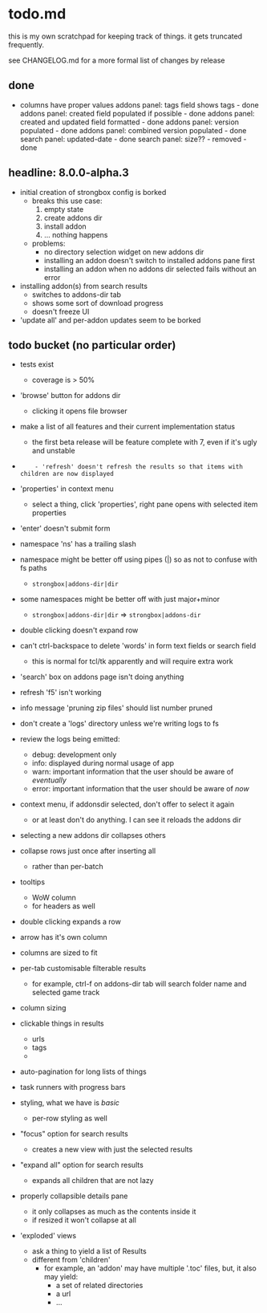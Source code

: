 # todo.md

this is my own scratchpad for keeping track of things. it gets truncated frequently.

see CHANGELOG.md for a more formal list of changes by release

## done

* columns have proper values
    addons panel: tags field shows tags
        - done
    addons panel: created field populated if possible
        - done
    addons panel: created and updated field formatted
        - done
    addons panel: version populated
        - done
    addons panel: combined version populated
        - done
    search panel: updated-date
        - done
    search panel: size??
        - removed
        - done

## headline: 8.0.0-alpha.3

* initial creation of strongbox config is borked
    - breaks this use case: 
        1. empty state
        2. create addons dir
        3. install addon
        4. ... nothing happens
    - problems:
        - no directory selection widget on new addons dir
        - installing an addon doesn't switch to installed addons pane first
        - installing an addon when no addons dir selected fails without an error
* installing addon(s) from search results
    - switches to addons-dir tab
    - shows some sort of download progress
    - doesn't freeze UI
* 'update all' and per-addon updates seem to be borked

## todo bucket (no particular order)
* tests exist
    - coverage is > 50%
* 'browse' button for addons dir
    - clicking it opens file browser
* make a list of all features and their current implementation status
    - the first beta release will be feature complete with 7, even if it's ugly and unstable
*         - 'refresh' doesn't refresh the results so that items with children are now displayed
* 'properties' in context menu
    - select a thing, click 'properties', right pane opens with selected item properties
*  'enter' doesn't submit form
* namespace 'ns' has a trailing slash
* namespace might be better off using pipes (|) so as not to confuse with fs paths
    * `strongbox|addons-dir|dir`
* some namespaces might be better off with just major+minor
    * `strongbox|addons-dir|dir` => `strongbox|addons-dir`
* double clicking doesn't expand row
* can't ctrl-backspace to delete 'words' in form text fields or search field
    - this is normal for tcl/tk apparently and will require extra work
* 'search' box on addons page isn't doing anything
* refresh 'f5' isn't working
* info message 'pruning zip files' should list number pruned
* don't create a 'logs' directory unless we're writing logs to fs
* review the logs being emitted:
    - debug: development only
    - info: displayed during normal usage of app
    - warn: important information that the user should be aware of _eventually_
    - error: important information that the user should be aware of _now_
* context menu, if addonsdir selected, don't offer to select it again
    - or at least don't do anything. I can see it reloads the addons dir
* selecting a new addons dir collapses others
* collapse rows just once after inserting all
    - rather than per-batch
* tooltips
    - WoW column
    - for headers as well
* double clicking expands a row
* arrow has it's own column
* columns are sized to fit
* per-tab customisable filterable results
    - for example, ctrl-f on addons-dir tab will search folder name and selected game track
* column sizing
* clickable things in results
    - urls
    - tags
    - 
* auto-pagination for long lists of things

* task runners with progress bars

* styling, what we have is *basic*
    - per-row styling as well

* "focus" option for search results
    - creates a new view with just the selected results

* "expand all" option for search results
    - expands all children that are not lazy

* properly collapsible details pane
    - it only collapses as much as the contents inside it
    - if resized it won't collapse at all

* 'exploded' views
    - ask a thing to yield a list of Results
    - different from 'children'
        - for example, an 'addon' may have multiple '.toc' files, but, it also may yield:
            - a set of related directories
            - a url
            - ...


